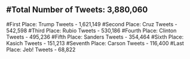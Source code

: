 #Total Number of Tweets: 3,880,060 
---
#First Place: Trump Tweets - 1,621,149
#Second Place: Cruz Tweets - 542,598
#Third Place: Rubio Tweets - 530,186
#Fourth Place: Clinton Tweets - 495,236
#Fifth Place: Sanders Tweets - 354,464
#Sixth Place: Kasich Tweets - 151,213
#Seventh Place: Carson Tweets - 116,400
#Last Place: Jeb! Tweets - 68,822
